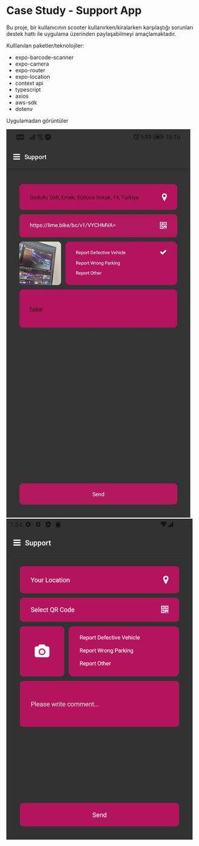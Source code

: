 # Case Study - Support App

Bu proje, bir kullanıcının scooter kullanırken/kiralarken karşılaştığı sorunları destek hattı ile uygulama üzerinden paylaşabilmeyi amaçlamaktadır.


Kulllanılan paketler/teknolojiler:
- expo-barcode-scanner
- expo-camera
- expo-router
- expo-location
- context api
- typescript
- axios
- aws-sdk
- dotenv

Uygulamadan görüntüler




![Support 1](https://github.com/aliblackeye/react-native-case/blob/master/support_1.png)
![Support 2](https://github.com/aliblackeye/react-native-case/blob/master/support_2.png)
